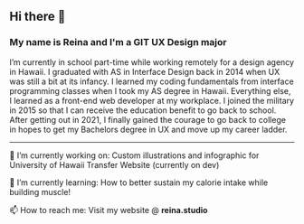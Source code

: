 ## Hi there 👋
### My name is Reina and I'm a GIT UX Design major
I’m currently in school part-time while working remotely for a design agency in Hawaii. I graduated with AS in Interface Design back in 2014 when UX was still a bit at its infancy. I learned my coding fundamentals from interface programming classes when I took my AS degree in Hawaii. Everything else, I learned as a front-end web developer at my workplace. I joined the military in 2015 so that I can receive the education benefit to go back to school. After getting out in 2021, I finally gained the courage to go back to college in hopes to get my Bachelors degree in UX and move up my career ladder.

---

🔭 I’m currently working on: 
Custom illustrations and infographic for University of Hawaii Transfer Website (currently on dev)

🌱 I’m currently learning: 
How to better sustain my calorie intake while building muscle!

📫 How to reach me:
Visit my website @ **reina.studio**

<!--
**breadgurl/breadgurl** is a ✨ _special_ ✨ repository because its `README.md` (this file) appears on your GitHub profile.

Here are some ideas to get you started:

- 🔭 I’m currently working on ...
- 🌱 I’m currently learning ...
- 👯 I’m looking to collaborate on ...
- 🤔 I’m looking for help with ...
- 💬 Ask me about ...
- 📫 How to reach me: ...
- 😄 Pronouns: ...
- ⚡ Fun fact: ...
-->
